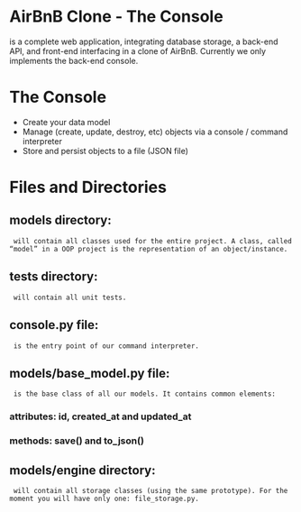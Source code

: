 # AirBnB Clone - The Console
is a complete web application, integrating database storage, a back-end API, and front-end interfacing in a clone of AirBnB. Currently we only implements the back-end console.

# The Console
* Create your data model
* Manage (create, update, destroy, etc) objects via a console / command interpreter
* Store and persist objects to a file (JSON file)

# Files and Directories
## models directory:
     will contain all classes used for the entire project. A class, called “model” in a OOP project is the representation of an object/instance.
## tests directory:
     will contain all unit tests.
## console.py file:
     is the entry point of our command interpreter.
## models/base_model.py file:
     is the base class of all our models. It contains common elements:
### attributes: id, created_at and updated_at
### methods: save() and to_json()
## models/engine directory:
     will contain all storage classes (using the same prototype). For the moment you will have only one: file_storage.py.